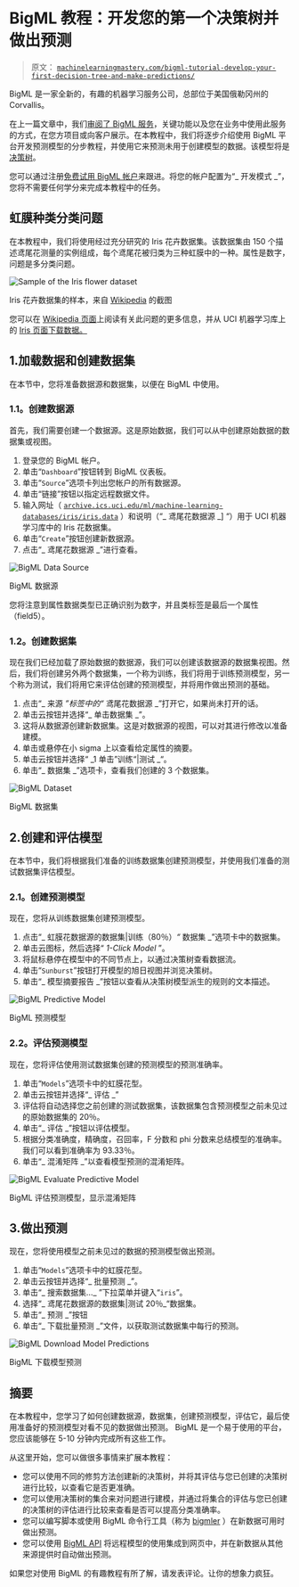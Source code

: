 # BigML 教程：开发您的第一个决策树并做出预测

> 原文： [`machinelearningmastery.com/bigml-tutorial-develop-your-first-decision-tree-and-make-predictions/`](https://machinelearningmastery.com/bigml-tutorial-develop-your-first-decision-tree-and-make-predictions/)

BigML 是一家全新的，有趣的机器学习服务公司，总部位于美国俄勒冈州的 Corvallis。

在上一篇文章中，我们[审阅了 BigML 服务](http://machinelearningmastery.com/bigml-review-discover-the-clever-features-in-this-machine-learning-as-a-service-platform/ "BigML Review: Discover the Clever Features in This Machine Learning as a Service Platform")，关键功能以及您在业务中使用此服务的方式，在您方项目或向客户展示。在本教程中，我们将逐步介绍使用 BigML 平台开发预测模型的分步教程，并使用它来预测未用于创建模型的数据。该模型将是[决策树](http://en.wikipedia.org/wiki/Decision_tree)。

您可以通过注册[免费试用 BigML 帐户](https://bigml.com/)来跟进。将您的帐户配置为“_ 开发模式 _”，您将不需要任何学分来完成本教程中的任务。

## 虹膜种类分类问题

在本教程中，我们将使用经过充分研究的 Iris 花卉数据集。该数据集由 150 个描述鸢尾花测量的实例组成，每个鸢尾花被归类为三种虹膜中的一种。属性是数字，问题是多分类问题。

![Sample of the Iris flower dataset](https://3qeqpr26caki16dnhd19sv6by6v-wpengine.netdna-ssl.com/wp-content/uploads/2014/03/iris-dataset-sample.png)

Iris 花卉数据集的样本，来自 [Wikipedia](http://en.wikipedia.org/wiki/Iris_flower_data_set) 的截图

您可以在 [Wikipedia 页面](http://en.wikipedia.org/wiki/Iris_flower_data_set)上阅读有关此问题的更多信息，并从 UCI 机器学习库上的 [Iris 页面下载数据。](http://archive.ics.uci.edu/ml/datasets/Iris)

## 1.加载数据和创建数据集

在本节中，您将准备数据源和数据集，以便在 BigML 中使用。

### 1.1。创建数据源

首先，我们需要创建一个数据源。这是原始数据，我们可以从中创建原始数据的数据集或视图。

1.  登录您的 BigML 帐户。
2.  单击“`Dashboard`”按钮转到 BigML 仪表板。
3.  单击“`Source`”选项卡列出您帐户的所有数据源。
4.  单击“链接”按钮以指定远程数据文件。
5.  输入网址（ [`archive.ics.uci.edu/ml/machine-learning-databases/iris/iris.data`](http://archive.ics.uci.edu/ml/machine-learning-databases/iris/iris.data) ）和说明（“_ 鸢尾花数据源 _] “）用于 UCI 机器学习库中的 Iris 花数据集。
6.  单击“`Create`”按钮创建新数据源。
7.  点击“_ 鸢尾花数据源 _”进行查看。

![BigML Data Source](https://3qeqpr26caki16dnhd19sv6by6v-wpengine.netdna-ssl.com/wp-content/uploads/2014/04/bigml-data-source.png)

BigML 数据源

您将注意到属性数据类型已正确识别为数字，并且类标签是最后一个属性（field5）。

### 1.2。创建数据集

现在我们已经加载了原始数据的数据源，我们可以创建该数据源的数据集视图。然后，我们将创建另外两个数据集，一个称为训练，我们将用于训练预测模型，另一个称为测试，我们将用它来评估创建的预测模型，并将用作做出预测的基础。

1.  点击“_ 来源 _”标签中的“_ 鸢尾花数据源 _”打开它，如果尚未打开的话。
2.  单击云按钮并选择“_ 单击数据集 _”。
3.  这将从数据源创建新数据集。这是对数据源的视图，可以对其进行修改以准备建模。
4.  单击或悬停在小 sigma 上以查看给定属性的摘要。
5.  单击云按钮并选择“ _1 单击”训练“|测试 _“。
6.  单击“_ 数据集 _”选项卡，查看我们创建的 3 个数据集。

![BigML Dataset](https://3qeqpr26caki16dnhd19sv6by6v-wpengine.netdna-ssl.com/wp-content/uploads/2014/04/bigml-dataset.png)

BigML 数据集

## 2.创建和评估模型

在本节中，我们将根据我们准备的训练数据集创建预测模型，并使用我们准备的测试数据集评估模型。

### 2.1。创建预测模型

现在，您将从训练数据集创建预测模型。

1.  点击“_ 虹膜花数据源的数据集|训练（80％）_“_ 数据集 _”选项卡中的数据集。
2.  单击云图标，然后选择“ _1-Click Model_ ”。
3.  将鼠标悬停在模型中的不同节点上，以通过决策树查看数据流。
4.  单击“`Sunburst`”按钮打开模型的旭日视图并浏览决策树。
5.  单击“_ 模型摘要报告 _”按钮以查看从决策树模型派生的规则的文本描述。

![BigML Predictive Model](https://3qeqpr26caki16dnhd19sv6by6v-wpengine.netdna-ssl.com/wp-content/uploads/2014/04/bigml-predictive-model.png)

BigML 预测模型

### 2.2。评估预测模型

现在，您将评估使用测试数据集创建的预测模型的预测准确率。

1.  单击“`Models`”选项卡中的虹膜花型。
2.  单击云按钮并选择“_ 评估 _”
3.  评估将自动选择您之前创建的测试数据集，该数据集包含预测模型之前未见过的原始数据集的 20％。
4.  单击“_ 评估 _”按钮以评估模型。
5.  根据分类准确度，精确度，召回率，F 分数和 phi 分数来总结模型的准确率。我们可以看到准确率为 93.33％。
6.  单击“_ 混淆矩阵 _”以查看模型预测的混淆矩阵。

![BigML Evaluate Predictive Model](https://3qeqpr26caki16dnhd19sv6by6v-wpengine.netdna-ssl.com/wp-content/uploads/2014/04/bigml-evaluate-predictive-model-confusion-matrix.png)

BigML 评估预测模型，显示混淆矩阵

## 3.做出预测

现在，您将使用模型之前未见过的数据的预测模型做出预测。

1.  单击“`Models`”选项卡中的虹膜花型。
2.  单击云按钮并选择“_ 批量预测 _”。
3.  单击“_ 搜索数据集..._ ”下拉菜单并键入“`iris`”。
4.  选择“_ 鸢尾花数据源的数据集|测试 20％_“数据集。
5.  单击“_ 预测 _”按钮
6.  单击“_ 下载批量预测 _”文件，以获取测试数据集中每行的预测。

![BigML Download Model Predictions](https://3qeqpr26caki16dnhd19sv6by6v-wpengine.netdna-ssl.com/wp-content/uploads/2014/04/bigml-download-predictions.png)

BigML 下载模型预测

## 摘要

在本教程中，您学习了如何创建数据源，数据集，创建预测模型，评估它，最后使用准备好的预测模型对看不见的数据做出预测。 BigML 是一个易于使用的平台，您应该能够在 5-10 分钟内完成所有这些工作。

从这里开始，您可以做很多事情来扩展本教程：

*   您可以使用不同的修剪方法创建新的决策树，并将其评估与您已创建的决策树进行比较，以查看它是否更准确。
*   您可以使用决策树的集合来对问题进行建模，并通过将集合的评估与您已创建的决策树的评估进行比较来查看是否可以提高分类准确率。
*   您可以编写脚本或使用 BigML 命令行工具（称为 [bigmle​​r](http://bigmler.readthedocs.org/en/latest/) ）在新数据可用时做出预测。
*   您可以使用 [BigML API](https://bigml.com/developers) 将远程模型的使用集成到网页中，并在新数据从其他来源提供时自动做出预测。

如果您对使用 BigML 的有趣教程有所了解，请发表评论。让你的想象力疯狂。
